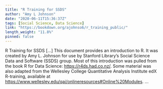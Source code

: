 ```yaml
---
title: "R Training for SSDS"
author: "Amy L Johnson"
date: "2020-06-11T15:36:37Z"
tags: [Social Science, Data Science]
link: "https://bookdown.org/ajohnso6/r_training_public/"
length_weight: "11.8%"
pinned: false
---
```


R Training for SSDS [...] This document provides an introduction to R. It was created by Amy L. Johnson for use by Stanford Library’s Social Science Data and Software (SSDS) group. Most of this introduction was pulled from the book R for Data Science: https://r4ds.had.co.nz/. Some material was also adapted from the Wellesley College Quantitative Analysis Institute edX R-training, available at https://www.wellesley.edu/qai/onlineresources#Online%20Modules. ...
